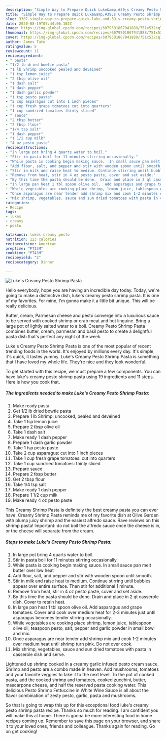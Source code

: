 ```yaml
---
description: "Simple Way to Prepare Quick Luke&amp;#39;s Creamy Pesto Shrimp Pasta"
title: "Simple Way to Prepare Quick Luke&amp;#39;s Creamy Pesto Shrimp Pasta"
slug: 3307-simple-way-to-prepare-quick-luke-and-39-s-creamy-pesto-shrimp-pasta
date: 2020-08-19T07:44:06.102Z
image: https://img-global.cpcdn.com/recipes/6079501867941888/751x532cq70/lukes-creamy-pesto-shrimp-pasta-recipe-main-photo.jpg
thumbnail: https://img-global.cpcdn.com/recipes/6079501867941888/751x532cq70/lukes-creamy-pesto-shrimp-pasta-recipe-main-photo.jpg
cover: https://img-global.cpcdn.com/recipes/6079501867941888/751x532cq70/lukes-creamy-pesto-shrimp-pasta-recipe-main-photo.jpg
author: James Tate
ratingvalue: 5
reviewcount: 11
recipeingredient:
- " pasta"
- "1/2 lb dried bowtie pasta"
- "1 lb Shrimp uncooked pealed and deveined"
- "1 tsp lemon juice"
- "2 tbsp olive oil"
- "1 dash salt"
- "1 dash pepper"
- "1 dash garlic powder"
- "1 tsp pesto paste"
- "2 cup asparagus cut into 1 inch pieces"
- "1 cup fresh grape tomatoes cut into quarters"
- "1 cup sundried tomatoes thinly sliced"
- " sauce"
- "2 tbsp butter"
- "2 tbsp flour"
- "1/4 tsp salt"
- "1 dash pepper"
- "1 1/2 cup milk"
- "4 oz pesto paste"
recipeinstructions:
- "In large pot bring 4 quarts water to boil."
- "Stir in pasta boil for 11 minutes stirring occasionally."
- "While pasta is cooking begin making sauce.  In small sauce pan melt butter over low heat"
- "Add flour, salt, and pepper and stir with wooden spoon until smooth."
- "Stir in milk and raise heat to medium. Continue stirring until bubbles appear over entire surface. Then stir for additional 1 minute."
- "Remove from heat, stir in 4 oz pesto paste, cover and set aside."
- "By this time the pasta should be done.  Drain and place in 2 qt casserole dish. Cover to retain heat."
- "In large pan heat 1 tbl spoon olive oil.  Add asparagus and grape tomatoes. Cover and cook over medium heat for 2-3 minutes just until asparagus becomes tender stirring occasionally."
- "While vegetables are cooking place shrimp, lemon juice, tablespoon olive oil, teaspoon pesto, salt, pepper and garlic powder in small bowl and mix."
- "Once asparagus are near tender add shrimp mix and cook 1-2 minutes over medium heat until shrimp turn pink. Do not over cook."
- "Mix shrimp, vegetables, sauce and sun dried tomatoes with pasta in casserole dish and serve."
categories:
- Recipe
tags:
- lukes
- creamy
- pesto

katakunci: lukes creamy pesto 
nutrition: 123 calories
recipecuisine: American
preptime: "PT33M"
cooktime: "PT43M"
recipeyield: "2"
recipecategory: Dinner

---
```



![Luke&#39;s Creamy Pesto Shrimp Pasta](https://img-global.cpcdn.com/recipes/6079501867941888/751x532cq70/lukes-creamy-pesto-shrimp-pasta-recipe-main-photo.jpg)

Hello everybody, hope you are having an incredible day today. Today, we're going to make a distinctive dish, luke&#39;s creamy pesto shrimp pasta. It is one of my favorites. For mine, I'm gonna make it a little bit unique. This will be really delicious.

Butter, cream, Parmesan cheese and pesto converge into a luxurious sauce to be served with cooked shrimp or crab meat and hot linguine. Bring a large pot of lightly salted water to a boil. Creamy Pesto Shrimp Pasta combines butter, cream, parmesan and basil pesto to create a delightful pasta dish that&#39;s perfect any night of the week.

Luke&#39;s Creamy Pesto Shrimp Pasta is one of the most popular of recent trending foods in the world. It's enjoyed by millions every day. It's simple, it's quick, it tastes yummy. Luke&#39;s Creamy Pesto Shrimp Pasta is something that I have loved my whole life. They're nice and they look wonderful.


To get started with this recipe, we must prepare a few components. You can have luke&#39;s creamy pesto shrimp pasta using 19 ingredients and 11 steps. Here is how you cook that.

<!--inarticleads1-->

##### The ingredients needed to make Luke&#39;s Creamy Pesto Shrimp Pasta:

1. Make ready  pasta
1. Get 1/2 lb dried bowtie pasta
1. Prepare 1 lb Shrimp: uncooked, pealed and deveined
1. Take 1 tsp lemon juice
1. Prepare 2 tbsp olive oil
1. Take 1 dash salt
1. Make ready 1 dash pepper
1. Prepare 1 dash garlic powder
1. Take 1 tsp pesto paste
1. Take 2 cup asparagus: cut into 1 inch pieces
1. Take 1 cup fresh grape tomatoes: cut into quarters
1. Take 1 cup sundried tomatoes: thinly sliced
1. Prepare  sauce
1. Prepare 2 tbsp butter
1. Get 2 tbsp flour
1. Take 1/4 tsp salt
1. Make ready 1 dash pepper
1. Prepare 1 1/2 cup milk
1. Make ready 4 oz pesto paste


This Creamy Shrimp Pasta is definitely the best creamy pasta you can ever have. Creamy Shrimp Pasta reminds me of my favorite dish at Olive Garden with plump juicy shrimp and the easiest alfredo sauce. Rave reviews on this shrimp pasta! Important: do not boil the alfredo sauce once the cheese is in, or the cheese will separate from the cream. 

<!--inarticleads2-->

##### Steps to make Luke&#39;s Creamy Pesto Shrimp Pasta:

1. In large pot bring 4 quarts water to boil.
1. Stir in pasta boil for 11 minutes stirring occasionally.
1. While pasta is cooking begin making sauce.  In small sauce pan melt butter over low heat
1. Add flour, salt, and pepper and stir with wooden spoon until smooth.
1. Stir in milk and raise heat to medium. Continue stirring until bubbles appear over entire surface. Then stir for additional 1 minute.
1. Remove from heat, stir in 4 oz pesto paste, cover and set aside.
1. By this time the pasta should be done.  Drain and place in 2 qt casserole dish. Cover to retain heat.
1. In large pan heat 1 tbl spoon olive oil.  Add asparagus and grape tomatoes. Cover and cook over medium heat for 2-3 minutes just until asparagus becomes tender stirring occasionally.
1. While vegetables are cooking place shrimp, lemon juice, tablespoon olive oil, teaspoon pesto, salt, pepper and garlic powder in small bowl and mix.
1. Once asparagus are near tender add shrimp mix and cook 1-2 minutes over medium heat until shrimp turn pink. Do not over cook.
1. Mix shrimp, vegetables, sauce and sun dried tomatoes with pasta in casserole dish and serve.


Lightened up shrimp cooked in a creamy garlic infused pesto cream sauce. Shrimp and pesto are a combo made in heaven. Add mushrooms, tomatoes and your favorite veggies to take it to the next level. To the pot of cooked pasta, add the cooked shrimp and tomatoes, cooked zucchini, butter, mascarpone cheese, and half the reserved pasta cooking water. This delicious Pesto Shrimp Fettuccine in White Wine Sauce is all about the flavor combination of zesty pesto, garlic, pasta and mushrooms. 

So that is going to wrap this up for this exceptional food luke&#39;s creamy pesto shrimp pasta recipe. Thanks so much for reading. I am confident you will make this at home. There is gonna be more interesting food in home recipes coming up. Remember to save this page on your browser, and share it to your loved ones, friends and colleague. Thanks again for reading. Go on get cooking!
